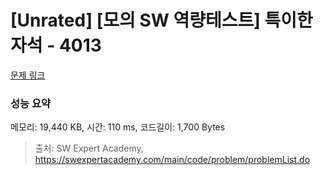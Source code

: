 # [Unrated] [모의 SW 역량테스트] 특이한 자석 - 4013 

[문제 링크](https://swexpertacademy.com/main/code/problem/problemDetail.do?contestProbId=AWIeV9sKkcoDFAVH) 

### 성능 요약

메모리: 19,440 KB, 시간: 110 ms, 코드길이: 1,700 Bytes



> 출처: SW Expert Academy, https://swexpertacademy.com/main/code/problem/problemList.do